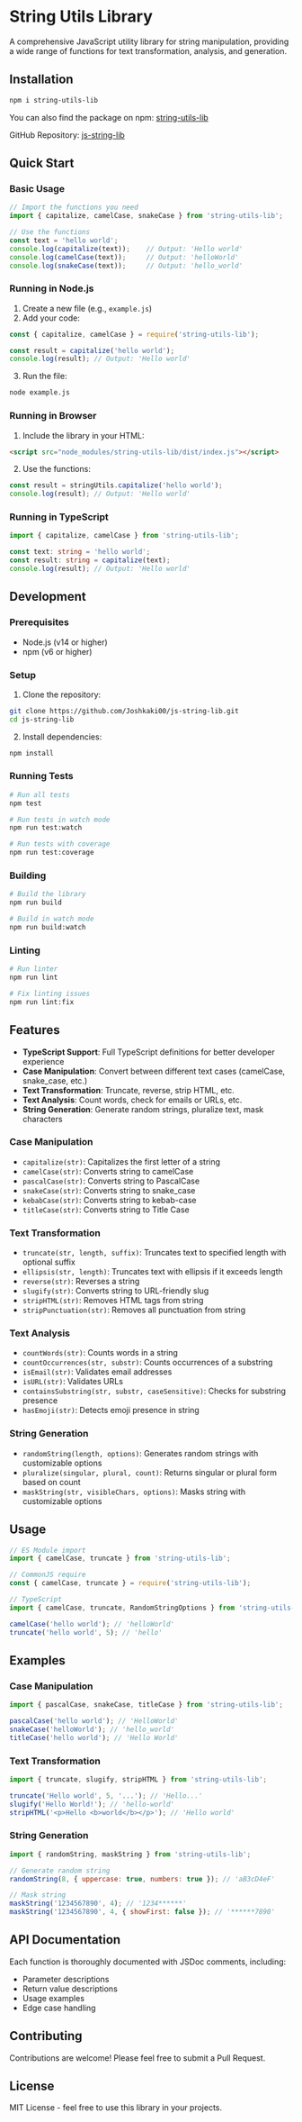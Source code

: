 # String Utils Library

A comprehensive JavaScript utility library for string manipulation, providing a wide range of functions for text transformation, analysis, and generation.

## Installation

```bash
npm i string-utils-lib
```

You can also find the package on npm: [string-utils-lib](https://www.npmjs.com/package/string-utils-lib)

GitHub Repository: [js-string-lib](https://github.com/Joshkaki00/js-string-lib)

## Quick Start

### Basic Usage
```javascript
// Import the functions you need
import { capitalize, camelCase, snakeCase } from 'string-utils-lib';

// Use the functions
const text = 'hello world';
console.log(capitalize(text));    // Output: 'Hello world'
console.log(camelCase(text));     // Output: 'helloWorld'
console.log(snakeCase(text));     // Output: 'hello_world'
```

### Running in Node.js
1. Create a new file (e.g., `example.js`)
2. Add your code:
```javascript
const { capitalize, camelCase } = require('string-utils-lib');

const result = capitalize('hello world');
console.log(result); // Output: 'Hello world'
```
3. Run the file:
```bash
node example.js
```

### Running in Browser
1. Include the library in your HTML:
```html
<script src="node_modules/string-utils-lib/dist/index.js"></script>
```
2. Use the functions:
```javascript
const result = stringUtils.capitalize('hello world');
console.log(result); // Output: 'Hello world'
```

### Running in TypeScript
```typescript
import { capitalize, camelCase } from 'string-utils-lib';

const text: string = 'hello world';
const result: string = capitalize(text);
console.log(result); // Output: 'Hello world'
```

## Development

### Prerequisites
- Node.js (v14 or higher)
- npm (v6 or higher)

### Setup
1. Clone the repository:
```bash
git clone https://github.com/Joshkaki00/js-string-lib.git
cd js-string-lib
```

2. Install dependencies:
```bash
npm install
```

### Running Tests
```bash
# Run all tests
npm test

# Run tests in watch mode
npm run test:watch

# Run tests with coverage
npm run test:coverage
```

### Building
```bash
# Build the library
npm run build

# Build in watch mode
npm run build:watch
```

### Linting
```bash
# Run linter
npm run lint

# Fix linting issues
npm run lint:fix
```

## Features

- **TypeScript Support**: Full TypeScript definitions for better developer experience
- **Case Manipulation**: Convert between different text cases (camelCase, snake_case, etc.)
- **Text Transformation**: Truncate, reverse, strip HTML, etc.
- **Text Analysis**: Count words, check for emails or URLs, etc.
- **String Generation**: Generate random strings, pluralize text, mask characters

### Case Manipulation
- `capitalize(str)`: Capitalizes the first letter of a string
- `camelCase(str)`: Converts string to camelCase
- `pascalCase(str)`: Converts string to PascalCase
- `snakeCase(str)`: Converts string to snake_case
- `kebabCase(str)`: Converts string to kebab-case
- `titleCase(str)`: Converts string to Title Case

### Text Transformation
- `truncate(str, length, suffix)`: Truncates text to specified length with optional suffix
- `ellipsis(str, length)`: Truncates text with ellipsis if it exceeds length
- `reverse(str)`: Reverses a string
- `slugify(str)`: Converts string to URL-friendly slug
- `stripHTML(str)`: Removes HTML tags from string
- `stripPunctuation(str)`: Removes all punctuation from string

### Text Analysis
- `countWords(str)`: Counts words in a string
- `countOccurrences(str, substr)`: Counts occurrences of a substring
- `isEmail(str)`: Validates email addresses
- `isURL(str)`: Validates URLs
- `containsSubstring(str, substr, caseSensitive)`: Checks for substring presence
- `hasEmoji(str)`: Detects emoji presence in string

### String Generation
- `randomString(length, options)`: Generates random strings with customizable options
- `pluralize(singular, plural, count)`: Returns singular or plural form based on count
- `maskString(str, visibleChars, options)`: Masks string with customizable options

## Usage

```javascript
// ES Module import
import { camelCase, truncate } from 'string-utils-lib';

// CommonJS require
const { camelCase, truncate } = require('string-utils-lib');

// TypeScript
import { camelCase, truncate, RandomStringOptions } from 'string-utils-lib';

camelCase('hello world'); // 'helloWorld'
truncate('hello world', 5); // 'hello'
```

## Examples

### Case Manipulation
```javascript
import { pascalCase, snakeCase, titleCase } from 'string-utils-lib';

pascalCase('hello world'); // 'HelloWorld'
snakeCase('helloWorld'); // 'hello_world'
titleCase('hello world'); // 'Hello World'
```

### Text Transformation
```javascript
import { truncate, slugify, stripHTML } from 'string-utils-lib';

truncate('Hello world', 5, '...'); // 'Hello...'
slugify('Hello World!'); // 'hello-world'
stripHTML('<p>Hello <b>world</b></p>'); // 'Hello world'
```

### String Generation
```javascript
import { randomString, maskString } from 'string-utils-lib';

// Generate random string
randomString(8, { uppercase: true, numbers: true }); // 'aB3cD4eF'

// Mask string
maskString('1234567890', 4); // '1234******'
maskString('1234567890', 4, { showFirst: false }); // '******7890'
```

## API Documentation

Each function is thoroughly documented with JSDoc comments, including:
- Parameter descriptions
- Return value descriptions
- Usage examples
- Edge case handling

## Contributing

Contributions are welcome! Please feel free to submit a Pull Request.

## License

MIT License - feel free to use this library in your projects.